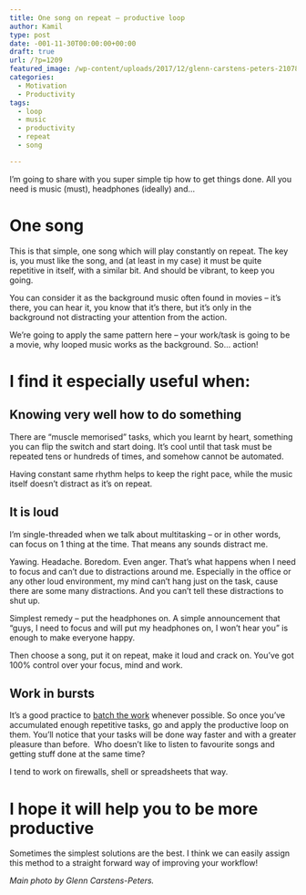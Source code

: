 ```yaml
---
title: One song on repeat – productive loop
author: Kamil
type: post
date: -001-11-30T00:00:00+00:00
draft: true
url: /?p=1209
featured_image: /wp-content/uploads/2017/12/glenn-carstens-peters-210782.jpg
categories:
  - Motivation
  - Productivity
tags:
  - loop
  - music
  - productivity
  - repeat
  - song

---
```

I&#8217;m going to share with you super simple tip how to get things done. All you need is music (must), headphones (ideally) and&#8230;

<h1 aria-level="1">
  One song
</h1>

This is that simple, one song which will play constantly on repeat. The key is, you must like the song, and (at least in my case) it must be quite repetitive in itself, with a similar bit. And should be vibrant, to keep you going.

You can consider it as the background music often found in movies – it&#8217;s there, you can hear it, you know that it&#8217;s there, but it&#8217;s only in the background not distracting your attention from the action.

We&#8217;re going to apply the same pattern here – your work/task is going to be a movie, why looped music works as the background. So&#8230; action!

<h1 aria-level="1">
  I find it especially useful when:
</h1>

<h2 aria-level="2">
  Knowing very well how to do something
</h2>

There are &#8220;muscle memorised&#8221; tasks, which you learnt by heart, something you can flip the switch and start doing. It&#8217;s cool until that task must be repeated tens or hundreds of times, and somehow cannot be automated.

Having constant same rhythm helps to keep the right pace, while the music itself doesn&#8217;t distract as it&#8217;s on repeat.

<h2 aria-level="2">
  It is loud
</h2>

I&#8217;m single-threaded when we talk about multitasking – or in other words, can focus on 1 thing at the time. That means any sounds distract me.

Yawing. Headache. Boredom. Even anger. That&#8217;s what happens when I need to focus and can&#8217;t due to distractions around me. Especially in the office or any other loud environment, my mind can&#8217;t hang just on the task, cause there are some many distractions. And you can&#8217;t tell these distractions to shut up.

Simplest remedy – put the headphones on. A simple announcement that &#8220;guys, I need to focus and will put my headphones on, I won&#8217;t hear you&#8221; is enough to make everyone happy.

Then choose a song, put it on repeat, make it loud and crack on. You&#8217;ve got 100% control over your focus, mind and work.

<h2 aria-level="1">
  Work in bursts
</h2>

It&#8217;s a good practice to <a href="https://kamilpro.com/start-batching-your-tasks/" target="_blank" rel="noopener">batch the work</a> whenever possible. So once you&#8217;ve accumulated enough repetitive tasks, go and apply the productive loop on them. You&#8217;ll notice that your tasks will be done way faster and with a greater pleasure than before.  Who doesn&#8217;t like to listen to favourite songs and getting stuff done at the same time?

I tend to work on firewalls, shell or spreadsheets that way.

<h1 aria-level="1">
  I hope it will help you to be more productive
</h1>

Sometimes the simplest solutions are the best. I think we can easily assign this method to a straight forward way of improving your workflow!

_Main photo by Glenn Carstens-Peters._